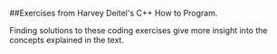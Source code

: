 ##Exercises from Harvey Deitel's C++ How to Program.

Finding solutions to these coding exercises give more insight into the concepts explained in the text.

